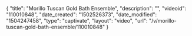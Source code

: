 {
    "title": "Morillo Tuscan Gold Bath Ensemble",
    "description": "",
    "videoid": "110010848",
    "date_created": "1502526373",
    "date_modified": "1504247458",
    "type": "captivate",
    "layout": "video",
    "url": "\/v\/morillo-tuscan-gold-bath-ensemble\/110010848"
}